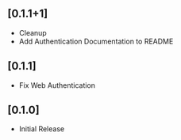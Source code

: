 ## [0.1.1+1]
* Cleanup
* Add Authentication Documentation to README

## [0.1.1]
* Fix Web Authentication

## [0.1.0]
* Initial Release
